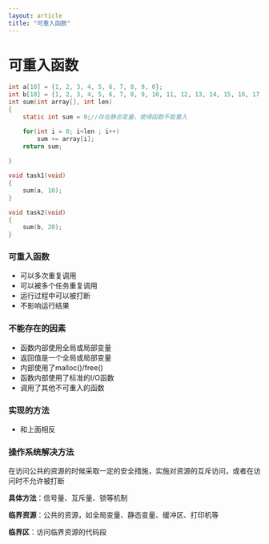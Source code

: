 ```yaml
---
layout: article
title: "可重入函数"
---
```


# 可重入函数

```C 
int a[10] = {1, 2, 3, 4, 5, 6, 7, 8, 9, 0};
int b[10] = {1, 2, 3, 4, 5, 6, 7, 8, 9, 10, 11, 12, 13, 14, 15, 16, 17, 18, 19, 20};
int sum(int array[], int len)
{
    static int sum = 0;//存在静态变量，使得函数不能重入

    for(int i = 0; i<len ; i++)
    	sum += array[i];
    return sum;
    
}

void task1(void)
{
    sum(a, 10);
}

void task2(void)
{
    sum(b, 20);
}

```



### 可重入函数

+ 可以多次重复调用
+ 可以被多个任务重复调用
+ 运行过程中可以被打断
+ 不影响运行结果

### 不能存在的因素

+ 函数内部使用全局或局部变量
+ 返回值是一个全局或局部变量
+ 内部使用了malloc()/free()
+ 函数内部使用了标准的I/O函数
+ 调用了其他不可重入的函数

### 实现的方法

+ 和上面相反

### 操作系统解决方法

在访问公共的资源的时候采取一定的安全措施，实施对资源的互斥访问，或者在访问时不允许被打断

**具体方法**：信号量、互斥量、锁等机制

**临界资源**：公共的资源，如全局变量、静态变量、缓冲区、打印机等

**临界区**：访问临界资源的代码段



